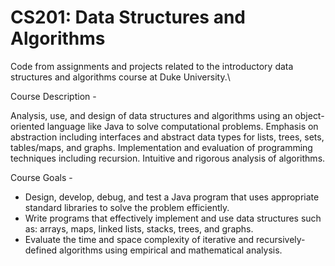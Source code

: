 # CS201: Data Structures and Algorithms
Code from assignments and projects related to the introductory data structures and algorithms course at Duke University.\

Course Description -

Analysis, use, and design of data structures and algorithms using an object-oriented language like Java to solve computational problems. Emphasis on abstraction including interfaces and abstract data types for lists, trees, sets, tables/maps, and graphs. Implementation and evaluation of programming techniques including recursion. Intuitive and rigorous analysis of algorithms.

Course Goals -

- Design, develop, debug, and test a Java program that uses appropriate standard libraries to solve the problem efficiently.
- Write programs that effectively implement and use data structures such as: arrays, maps, linked lists, stacks, trees, and graphs.
- Evaluate the time and space complexity of iterative and recursively-defined algorithms using empirical and mathematical analysis.
